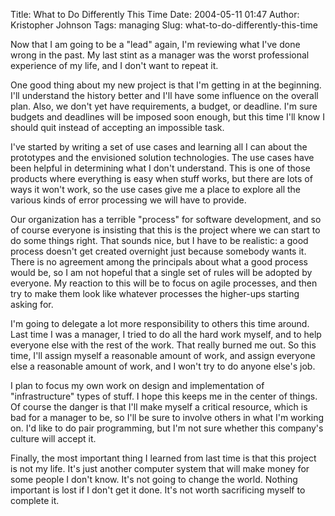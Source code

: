 Title: What to Do Differently This Time
Date: 2004-05-11 01:47
Author: Kristopher Johnson
Tags: managing
Slug: what-to-do-differently-this-time

Now that I am going to be a "lead" again, I'm reviewing what I've done
wrong in the past. My last stint as a manager was the worst professional
experience of my life, and I don't want to repeat it.

One good thing about my new project is that I'm getting in at the
beginning. I'll understand the history better and I'll have some
influence on the overall plan. Also, we don't yet have requirements, a
budget, or deadline. I'm sure budgets and deadlines will be imposed soon
enough, but this time I'll know I should quit instead of accepting an
impossible task.

I've started by writing a set of use cases and learning all I can about
the prototypes and the envisioned solution technologies. The use cases
have been helpful in determining what I don't understand. This is one of
those products where everything is easy when stuff works, but there are
lots of ways it won't work, so the use cases give me a place to explore
all the various kinds of error processing we will have to provide.

Our organization has a terrible "process" for software development, and
so of course everyone is insisting that this is the project where we can
start to do some things right. That sounds nice, but I have to be
realistic: a good process doesn't get created overnight just because
somebody wants it. There is no agreement among the principals about what
a good process would be, so I am not hopeful that a single set of rules
will be adopted by everyone. My reaction to this will be to focus on
agile processes, and then try to make them look like whatever processes
the higher-ups starting asking for.

I'm going to delegate a lot more responsibility to others this time
around. Last time I was a manager, I tried to do all the hard work
myself, and to help everyone else with the rest of the work. That really
burned me out. So this time, I'll assign myself a reasonable amount of
work, and assign everyone else a reasonable amount of work, and I won't
try to do anyone else's job.

I plan to focus my own work on design and implementation of
"infrastructure" types of stuff. I hope this keeps me in the center of
things. Of course the danger is that I'll make myself a critical
resource, which is bad for a manager to be, so I'll be sure to involve
others in what I'm working on. I'd like to do pair programming, but I'm
not sure whether this company's culture will accept it.

Finally, the most important thing I learned from last time is that this
project is not my life. It's just another computer system that will make
money for some people I don't know. It's not going to change the world.
Nothing important is lost if I don't get it done. It's not worth
sacrificing myself to complete it.

